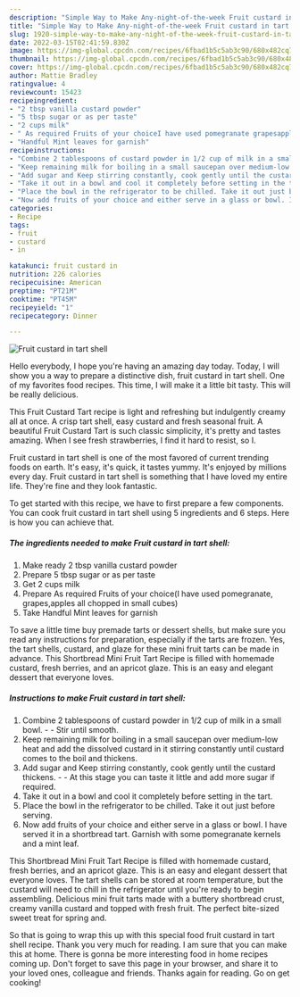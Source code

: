 ```yaml
---
description: "Simple Way to Make Any-night-of-the-week Fruit custard in tart shell"
title: "Simple Way to Make Any-night-of-the-week Fruit custard in tart shell"
slug: 1920-simple-way-to-make-any-night-of-the-week-fruit-custard-in-tart-shell
date: 2022-03-15T02:41:59.830Z
image: https://img-global.cpcdn.com/recipes/6fbad1b5c5ab3c90/680x482cq70/fruit-custard-in-tart-shell-recipe-main-photo.jpg
thumbnail: https://img-global.cpcdn.com/recipes/6fbad1b5c5ab3c90/680x482cq70/fruit-custard-in-tart-shell-recipe-main-photo.jpg
cover: https://img-global.cpcdn.com/recipes/6fbad1b5c5ab3c90/680x482cq70/fruit-custard-in-tart-shell-recipe-main-photo.jpg
author: Mattie Bradley
ratingvalue: 4
reviewcount: 15423
recipeingredient:
- "2 tbsp vanilla custard powder"
- "5 tbsp sugar or as per taste"
- "2 cups milk"
- " As required Fruits of your choiceI have used pomegranate grapesapples all chopped in small cubes"
- "Handful Mint leaves for garnish"
recipeinstructions:
- "Combine 2 tablespoons of custard powder in 1/2 cup of milk in a small bowl.  Stir until smooth."
- "Keep remaining milk for boiling in a small saucepan over medium-low heat and add the dissolved custard in it stirring constantly until custard comes to the boil and thickens."
- "Add sugar and Keep stirring constantly, cook gently until the custard thickens.  At this stage you can taste it little and add more sugar if required."
- "Take it out in a bowl and cool it completely before setting in the tart."
- "Place the bowl in the refrigerator to be chilled. Take it out just before serving."
- "Now add fruits of your choice and either serve in a glass or bowl. I have served it in a shortbread tart. Garnish with some pomegranate kernels and a mint leaf."
categories:
- Recipe
tags:
- fruit
- custard
- in

katakunci: fruit custard in 
nutrition: 226 calories
recipecuisine: American
preptime: "PT21M"
cooktime: "PT45M"
recipeyield: "1"
recipecategory: Dinner

---
```



![Fruit custard in tart shell](https://img-global.cpcdn.com/recipes/6fbad1b5c5ab3c90/680x482cq70/fruit-custard-in-tart-shell-recipe-main-photo.jpg)

Hello everybody, I hope you're having an amazing day today. Today, I will show you a way to prepare a distinctive dish, fruit custard in tart shell. One of my favorites food recipes. This time, I will make it a little bit tasty. This will be really delicious.

This Fruit Custard Tart recipe is light and refreshing but indulgently creamy all at once. A crisp tart shell, easy custard and fresh seasonal fruit. A beautiful Fruit Custard Tart is such classic simplicity, it's pretty and tastes amazing. When I see fresh strawberries, I find it hard to resist, so I.

Fruit custard in tart shell is one of the most favored of current trending foods on earth. It's easy, it's quick, it tastes yummy. It's enjoyed by millions every day. Fruit custard in tart shell is something that I have loved my entire life. They're fine and they look fantastic.


To get started with this recipe, we have to first prepare a few components. You can cook fruit custard in tart shell using 5 ingredients and 6 steps. Here is how you can achieve that.

<!--inarticleads1-->

##### The ingredients needed to make Fruit custard in tart shell:

1. Make ready 2 tbsp vanilla custard powder
1. Prepare 5 tbsp sugar or as per taste
1. Get 2 cups milk
1. Prepare  As required Fruits of your choice(I have used pomegranate, grapes,apples all chopped in small cubes)
1. Take Handful Mint leaves for garnish


To save a little time buy premade tarts or dessert shells, but make sure you read any instructions for preparation, especially if the tarts are frozen. Yes, the tart shells, custard, and glaze for these mini fruit tarts can be made in advance. This Shortbread Mini Fruit Tart Recipe is filled with homemade custard, fresh berries, and an apricot glaze. This is an easy and elegant dessert that everyone loves. 

<!--inarticleads2-->

##### Instructions to make Fruit custard in tart shell:

1. Combine 2 tablespoons of custard powder in 1/2 cup of milk in a small bowl. -  - Stir until smooth.
1. Keep remaining milk for boiling in a small saucepan over medium-low heat and add the dissolved custard in it stirring constantly until custard comes to the boil and thickens.
1. Add sugar and Keep stirring constantly, cook gently until the custard thickens. -  - At this stage you can taste it little and add more sugar if required.
1. Take it out in a bowl and cool it completely before setting in the tart.
1. Place the bowl in the refrigerator to be chilled. Take it out just before serving.
1. Now add fruits of your choice and either serve in a glass or bowl. I have served it in a shortbread tart. Garnish with some pomegranate kernels and a mint leaf.


This Shortbread Mini Fruit Tart Recipe is filled with homemade custard, fresh berries, and an apricot glaze. This is an easy and elegant dessert that everyone loves. The tart shells can be stored at room temperature, but the custard will need to chill in the refrigerator until you're ready to begin assembling. Delicious mini fruit tarts made with a buttery shortbread crust, creamy vanilla custard and topped with fresh fruit. The perfect bite-sized sweet treat for spring and. 

So that is going to wrap this up with this special food fruit custard in tart shell recipe. Thank you very much for reading. I am sure that you can make this at home. There is gonna be more interesting food in home recipes coming up. Don't forget to save this page in your browser, and share it to your loved ones, colleague and friends. Thanks again for reading. Go on get cooking!
